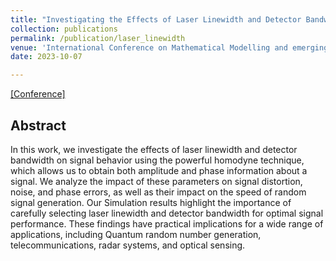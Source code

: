 ```yaml
---
title: "Investigating the Effects of Laser Linewidth and Detector Bandwidth on Signal Behavior with  Homodyne Technique"
collection: publications
permalink: /publication/laser_linewidth
venue: 'International Conference on Mathematical Modelling and emerging trends in Computing'
date: 2023-10-07

---
```

[[Conference]](https://icmmetc-2023.woxsen.edu.in)
<br>

## Abstract


In this work, we investigate the effects of laser linewidth and detector bandwidth on signal behavior using the powerful homodyne technique, which allows us to obtain both amplitude and phase information about a signal. We analyze the impact of these parameters on signal distortion, noise, and phase errors, as well as their impact on the speed of random signal generation. Our Simulation results highlight the importance of carefully selecting laser linewidth and detector bandwidth for optimal signal performance. These findings have practical implications for a wide range of applications, including Quantum random number generation, telecommunications, radar systems, and optical sensing.